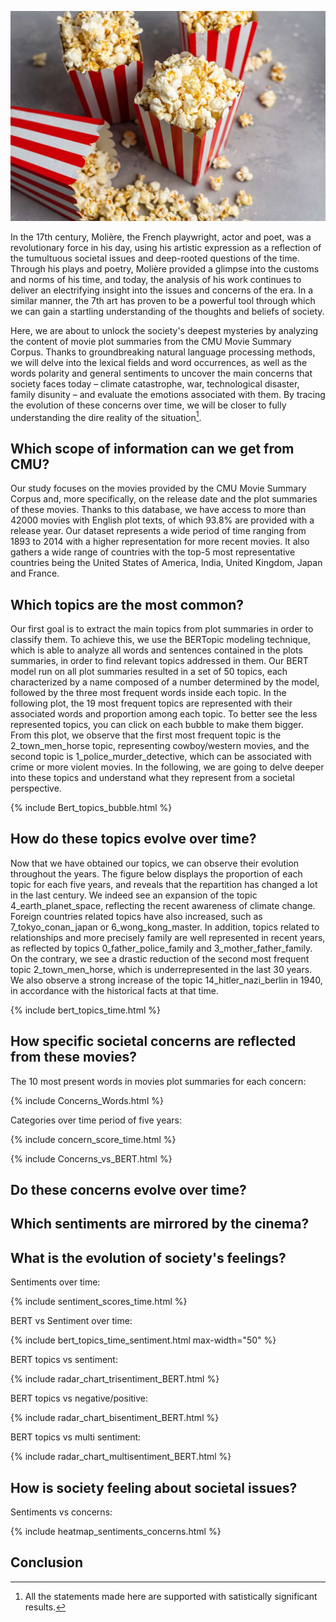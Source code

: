 ![image](output/popcorn.jpg)

In the 17th century, Molière, the French playwright, actor and poet, was a revolutionary force in his day, using his artistic expression as a reflection of the tumultuous societal issues and deep-rooted questions of the time. Through his plays and poetry, Molière provided a glimpse into the customs and norms of his time, and today, the analysis of his work continues to deliver an electrifying insight into the issues and concerns of the era. In a similar manner, the 7th art has proven to be a powerful tool through which we can gain a startling understanding of the thoughts and beliefs of society.

Here, we are about to unlock the society's deepest mysteries by analyzing the content of movie plot summaries from the CMU Movie Summary Corpus. Thanks to groundbreaking natural language processing methods, we will delve into the lexical fields and word occurrences, as well as the words polarity and general sentiments to uncover the main concerns that society faces today – climate catastrophe, war, technological disaster, family disunity – and evaluate the emotions associated with them. By tracing the evolution of these concerns over time, we will be closer to fully understanding the dire reality of the situation[^1].

[^1]: All the statements made here are supported with satistically significant results. 

## Which scope of information can we get from CMU?

Our study focuses on the movies provided by the CMU Movie Summary Corpus and, more specifically, on the release date and the plot summaries of these movies. Thanks to this database, we have access to more than 42000 movies with English plot texts, of which 93.8% are provided with a release year. Our dataset represents a wide period of time ranging from 1893 to 2014 with a higher representation for more recent movies. It also gathers a wide range of countries with the top-5 most representative countries being the United States of America, India, United Kingdom, Japan and France.

## Which topics are the most common?

Our first goal is to extract the main topics from plot summaries in order to classify them. To achieve this, we use the BERTopic modeling technique, which is able to analyze all words and sentences contained in the plots summaries, in order to find relevant topics addressed in them. Our BERT model run on all plot summaries resulted in a set of 50 topics, each characterized by a name composed of a number determined by the model, followed by the three most frequent words inside each topic. In the following plot, the 19 most frequent topics are represented with their associated words and proportion among each topic. To better see the less represented topics, you can click on each bubble to make them bigger. From this plot, we observe that the first most frequent topic is the 2_town_men_horse topic, representing cowboy/western movies, and the second topic is 1_police_murder_detective, which can be associated with crime or more violent movies. In the following, we are going to delve deeper into these topics and understand what they represent from a societal perspective.

{% include Bert_topics_bubble.html %}

## How do these topics evolve over time?

Now that we have obtained our topics, we can observe their evolution throughout the years. The figure below displays the proportion of each topic for each five years, and reveals that the repartition has changed a lot in the last century. We indeed see an expansion of the topic 4_earth_planet_space, reflecting the recent awareness of climate change. Foreign countries related topics have also increased, such as 7_tokyo_conan_japan or 6_wong_kong_master. In addition, topics related to relationships and more precisely family are well represented in recent years, as reflected by topics 0_father_police_family and 3_mother_father_family.  On the contrary, we see a drastic reduction of the second most frequent topic 2_town_men_horse, which is underrepresented in the last 30 years. We also observe a strong increase of the topic 14_hitler_nazi_berlin in 1940, in accordance with the historical facts at that time.

{% include bert_topics_time.html %}

## How specific societal concerns are reflected from these movies?

The 10 most present words in movies plot summaries for each concern:

{% include Concerns_Words.html %}

Categories over time period of five years:

{% include concern_score_time.html %}

{% include Concerns_vs_BERT.html %}

## Do these concerns evolve over time?

## Which sentiments are mirrored by the cinema?

## What is the evolution of society's feelings?

Sentiments over time: 

{% include sentiment_scores_time.html %}

BERT vs Sentiment over time: 

{% include bert_topics_time_sentiment.html max-width="50" %}

BERT topics vs sentiment: 

{% include radar_chart_trisentiment_BERT.html %}

BERT topics vs negative/positive:

{% include radar_chart_bisentiment_BERT.html %}

BERT topics vs multi sentiment:

{% include radar_chart_multisentiment_BERT.html %}

##  How is society feeling about societal issues?

Sentiments vs concerns: 

{% include heatmap_sentiments_concerns.html %}

## Conclusion

